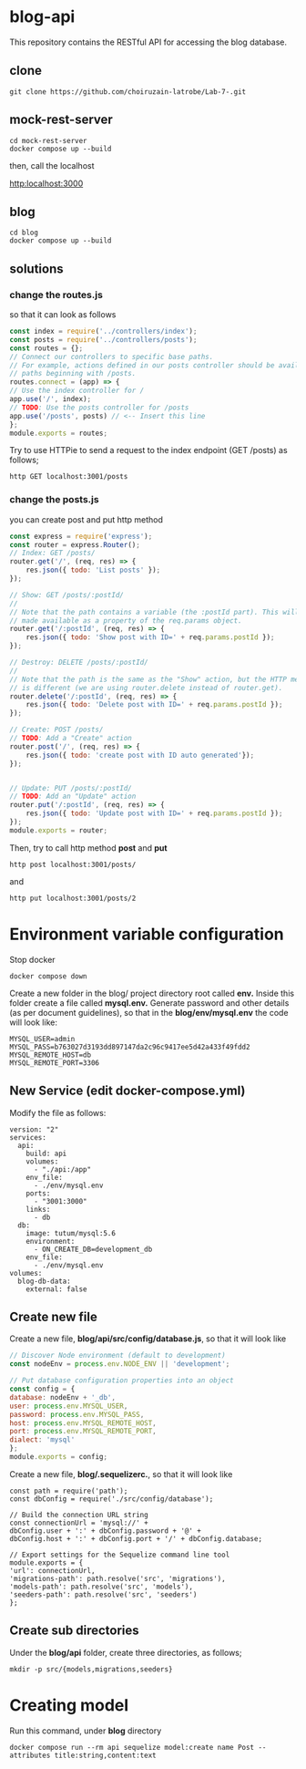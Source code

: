 # blog-api

This repository contains the RESTful API for accessing the blog database.
## clone

```
git clone https://github.com/choiruzain-latrobe/Lab-7-.git
```


## mock-rest-server
```
cd mock-rest-server
docker compose up --build
```

then, call the localhost 

[http:localhost:3000](http://localhost:3000/)

## blog
```
cd blog
docker compose up --build
```
## solutions

### change the routes.js 
so that it can look as follows

```javascript
const index = require('../controllers/index');
const posts = require('../controllers/posts');
const routes = {};
// Connect our controllers to specific base paths.
// For example, actions defined in our posts controller should be available at
// paths beginning with /posts.
routes.connect = (app) => {
// Use the index controller for /
app.use('/', index);
// TODO: Use the posts controller for /posts
app.use('/posts', posts) // <-- Insert this line
};
module.exports = routes;
```

Try to use HTTPie to send a request to the index endpoint (GET /posts) as follows;
```
http GET localhost:3001/posts 
```

### change the posts.js
you can create post and put http method 
```javascript
const express = require('express');
const router = express.Router();
// Index: GET /posts/
router.get('/', (req, res) => {
    res.json({ todo: 'List posts' });
});

// Show: GET /posts/:postId/
//
// Note that the path contains a variable (the :postId part). This will be
// made available as a property of the req.params object.
router.get('/:postId', (req, res) => {
    res.json({ todo: 'Show post with ID=' + req.params.postId });
});

// Destroy: DELETE /posts/:postId/
//
// Note that the path is the same as the "Show" action, but the HTTP method
// is different (we are using router.delete instead of router.get).
router.delete('/:postId', (req, res) => {
    res.json({ todo: 'Delete post with ID=' + req.params.postId });
});

// Create: POST /posts/
// TODO: Add a "Create" action
router.post('/', (req, res) => {
    res.json({ todo: 'create post with ID auto generated'});
});


// Update: PUT /posts/:postId/
// TODO: Add an "Update" action
router.put('/:postId', (req, res) => {
    res.json({ todo: 'Update post with ID=' + req.params.postId });
});
module.exports = router;
```

Then, try to call http method **post** and **put**

```
http post localhost:3001/posts/
```
and
```
http put localhost:3001/posts/2
```
# Environment variable configuration
Stop docker 

```
docker compose down
```
Create a new folder in the blog/ project directory root called **env.**
Inside this folder create a file called **mysql.env.** 
Generate password and other details (as per document guidelines), so that in the **blog/env/mysql.env** the code will look like:
```
MYSQL_USER=admin
MYSQL_PASS=b763027d3193dd897147da2c96c9417ee5d42a433f49fdd2
MYSQL_REMOTE_HOST=db
MYSQL_REMOTE_PORT=3306
```
## New Service (edit docker-compose.yml)
Modify the file as follows:
```
version: "2"
services:
  api:
    build: api
    volumes:
      - "./api:/app"
    env_file: 
      - ./env/mysql.env
    ports:
      - "3001:3000"
    links:
      - db
  db:
    image: tutum/mysql:5.6
    environment: 
      - ON_CREATE_DB=development_db 
    env_file: 
      - ./env/mysql.env 
volumes: 
  blog-db-data:
    external: false

```
## Create new file 
Create a new file, **blog/api/src/config/database.js**, so that it will look like
```javascript
// Discover Node environment (default to development)
const nodeEnv = process.env.NODE_ENV || 'development';

// Put database configuration properties into an object
const config = {
database: nodeEnv + '_db',
user: process.env.MYSQL_USER,
password: process.env.MYSQL_PASS,
host: process.env.MYSQL_REMOTE_HOST,
port: process.env.MYSQL_REMOTE_PORT,
dialect: 'mysql'
};
module.exports = config;
```


Create a new file, **blog/.sequelizerc.**, so that it will look like

```
const path = require('path');
const dbConfig = require('./src/config/database');

// Build the connection URL string
const connectionUrl = 'mysql://' +
dbConfig.user + ':' + dbConfig.password + '@' +
dbConfig.host + ':' + dbConfig.port + '/' + dbConfig.database;

// Export settings for the Sequelize command line tool
module.exports = {
'url': connectionUrl,
'migrations-path': path.resolve('src', 'migrations'),
'models-path': path.resolve('src', 'models'),
'seeders-path': path.resolve('src', 'seeders')
};
```
## Create sub directories
Under the **blog/api** folder, create three directories, as follows;
```
mkdir -p src/{models,migrations,seeders}
```

# Creating model

Run this command, under **blog** directory
```
docker compose run --rm api sequelize model:create name Post --attributes title:string,content:text
```



